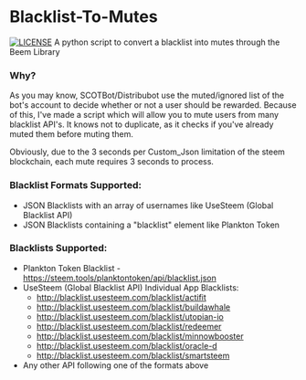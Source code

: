 # Blacklist-To-Mutes
[![LICENSE](https://img.shields.io/badge/license-Anti%20996-blue.svg)](https://github.com/996icu/996.ICU/blob/master/LICENSE)
A python script to convert a blacklist into mutes through the Beem Library

### Why?
As you may know, SCOTBot/Distribubot use the muted/ignored list of the bot's account to decide whether or not a user should be rewarded. Because of this, I've made a script which will allow you to mute users from many blacklist API's. It knows not to duplicate, as it checks if you've already muted them before muting them.

Obviously, due to the 3 seconds per Custom_Json limitation of the steem blockchain, each mute requires 3 seconds to process.

### Blacklist Formats Supported:
- JSON Blacklists with an array of usernames like UseSteem (Global Blacklist API)
- JSON Blacklists containing a "blacklist" element like Plankton Token

### Blacklists Supported:
- Plankton Token Blacklist - https://steem.tools/planktontoken/api/blacklist.json
- UseSteem (Global Blacklist API) Individual App Blacklists:
   - http://blacklist.usesteem.com/blacklist/actifit
   - http://blacklist.usesteem.com/blacklist/buildawhale
   - http://blacklist.usesteem.com/blacklist/utopian-io
   - http://blacklist.usesteem.com/blacklist/redeemer
   - http://blacklist.usesteem.com/blacklist/minnowbooster
   - http://blacklist.usesteem.com/blacklist/oracle-d
   - http://blacklist.usesteem.com/blacklist/smartsteem
- Any other API following one of the formats above
